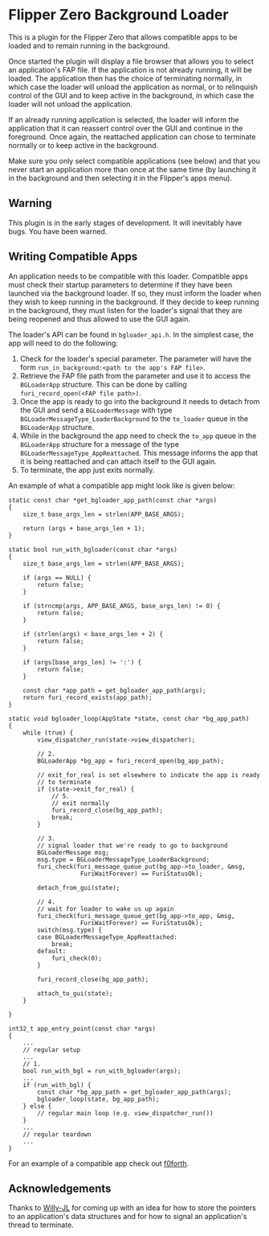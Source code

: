 # Flipper Zero Background Loader

This is a plugin for the Flipper Zero that allows compatible apps to be loaded
and to remain running in the background.

Once started the plugin will display a file browser that allows you to select
an application's FAP file. If the application is not already running, it will
be loaded. The application then has the choice of terminating normally, in
which case the loader will unload the application as normal, or to relinquish
control of the GUI and to keep active in the background, in which case the
loader will not unload the application.

If an already running application is selected, the loader will inform the
application that it can reassert control over the GUI and continue in the
foreground. Once again, the reattached application can chose to terminate
normally or to keep active in the background.

Make sure you only select compatible applications (see below) and that you
never start an application more than once at the same time (by launching it in
the background and then selecting it in the Flipper's apps menu).

## Warning

This plugin is in the early stages of development. It will inevitably have
bugs. You have been warned.

## Writing Compatible Apps

An application needs to be compatible with this loader. Compatible apps must
check their startup parameters to determine if they have been launched via the
background loader. If so, they must inform the loader when they wish to keep
running in the background. If they decide to keep running in the background,
they must listen for the loader's signal that they are being reopened and thus
allowed to use the GUI again.

The loader's API can be found in `bgloader_api.h`. In the simplest case, the
app will need to do the following:

1. Check for the loader's special parameter. The parameter will have the form
   `run_in_background:<path to the app's FAP file>`.
2. Retrieve the FAP file path from the parameter and use it to access the
   `BGLoaderApp` structure. This can be done by calling
   `furi_record_open(<FAP file path>)`.
3. Once the app is ready to go into the background it needs to detach from the
   GUI and send a `BGLoaderMessage` with type
   `BGLoaderMessageType_LoaderBackground` to the `to_loader` queue in the
   `BGLoaderApp` structure.
4. While in the background the app need to check the `to_app` queue in the
   `BGLoaderApp` structure for a message of the type
   `BGLoaderMessageType_AppReattached`. This message informs the app that it is
   being reattached and can attach itself to the GUI again.
5. To terminate, the app just exits normally.

An example of what a compatible app might look like is given below:

```
static const char *get_bgloader_app_path(const char *args)
{
	size_t base_args_len = strlen(APP_BASE_ARGS);

	return (args + base_args_len + 1);
}

static bool run_with_bgloader(const char *args)
{
	size_t base_args_len = strlen(APP_BASE_ARGS);

	if (args == NULL) {
		return false;
	}

	if (strncmp(args, APP_BASE_ARGS, base_args_len) != 0) {
		return false;
	}

	if (strlen(args) < base_args_len + 2) {
		return false;
	}

	if (args[base_args_len] != ':') {
		return false;
	}

	const char *app_path = get_bgloader_app_path(args);
	return furi_record_exists(app_path);
}

static void bgloader_loop(AppState *state, const char *bg_app_path)
{
	while (true) {
		view_dispatcher_run(state->view_dispatcher);

		// 2.
		BGLoaderApp *bg_app = furi_record_open(bg_app_path);

		// exit_for_real is set elsewhere to indicate the app is ready
		// to terminate
		if (state->exit_for_real) {
			// 5.
			// exit normally
			furi_record_close(bg_app_path);
			break;
		}

		// 3.
		// signal loader that we're ready to go to background
		BGLoaderMessage msg;
		msg.type = BGLoaderMessageType_LoaderBackground;
		furi_check(furi_message_queue_put(bg_app->to_loader, &msg,
					FuriWaitForever) == FuriStatusOk);

		detach_from_gui(state);

		// 4.
		// wait for loader to wake us up again
		furi_check(furi_message_queue_get(bg_app->to_app, &msg,
					FuriWaitForever) == FuriStatusOk);
		switch(msg.type) {
		case BGLoaderMessageType_AppReattached:
			break;
		default:
			furi_check(0);
		}

		furi_record_close(bg_app_path);

		attach_to_gui(state);
	}

}

int32_t app_entry_point(const char *args)
{
	...
	// regular setup
	...
	// 1.
	bool run_with_bgl = run_with_bgloader(args);
	...
	if (run_with_bgl) {
		const char *bg_app_path = get_bgloader_app_path(args);
		bgloader_loop(state, bg_app_path);
	} else {
		// regular main loop (e.g. view_dispatcher_run())
	}
	...
	// regular teardown
	...
}
```

For an example of a compatible app check out
[f0forth](https://github.com/twisted-pear/f0forth).

## Acknowledgements

Thanks to [Willy-JL](https://github.com/Willy-JL) for coming up with an idea
for how to store the pointers to an application's data structures and for how
to signal an application's thread to terminate.
